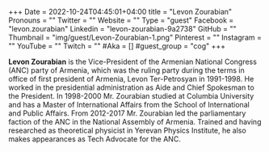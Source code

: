 +++
Date = 2022-10-24T04:45:01+04:00
title = "Levon Zourabian"
Pronouns = ""
Twitter = ""
Website = ""
Type = "guest"
Facebook = "levon.zourabian"
Linkedin = "levon-zourabian-9a2738"
GitHub = ""
Thumbnail = "img/guest/Levon-Zourabian-1.png"
Pinterest = ""
Instagram = ""
YouTube = ""
Twitch = ""
#Aka = []
#guest_group = "cog"
+++

__Levon Zourabian__ is the Vice-President of the Armenian National Congress (ANC) party of Armenia, which was the ruling party during the terms in office of first president of Armenia, Levon Ter-Petrosyan in 1991-1998. He worked in the presidential administration as Aide and Chief Spokesman to the President. In 1998-2000 Mr. Zourabian studied at Columbia University and has a Master of International Affairs from the School of International and Public Affairs. From 2012-2017 Mr. Zourabian led the parliamentary faction of the ANC in the National Assembly of Armenia. Trained and having researched as theoretical physicist in Yerevan Physics Institute, he also makes appearances as Tech Advocate for the ANC.
